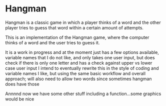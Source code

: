# Hangman
Hangman is a classic game in which a player thinks of a word and the other player tries to guess that word within a certain amount of attempts.

This is an implementation of the Hangman game, where the computer thinks of a word and the user tries to guess it. 

It is a work in progress and at the moment just has a few options available, variable names that I do not like, and only takes one user input, but does check if there is only one letter and has a check against upper vs lower case user input
I intend to eventually rewrite this in the style of coding and variable names I like, but using the same basic workflow and overall approach; will also need to allow two words since sometimes hangman does have those

Annnnd now we have some other stuff including a function...some graphics would be nice
